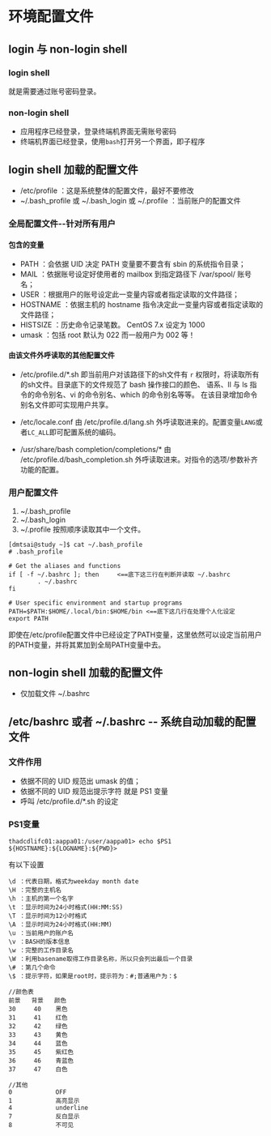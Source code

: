 # 环境配置文件
## login 与 non-login shell
### login shell
就是需要通过账号密码登录。

### non-login shell
- 应用程序已经登录，登录终端机界面无需账号密码
- 终端机界面已经登录，使用`bash`打开另一个界面，即子程序

## login shell 加载的配置文件
- /etc/profile ：这是系统整体的配置文件，最好不要修改
- ~/.bash_profile 或 ~/.bash_login 或 ~/.profile ：当前账户的配置文件

### 全局配置文件--针对所有用户
#### 包含的变量
- PATH ：会依据 UID 决定 PATH 变量要不要含有 sbin 的系统指令目录；
- MAIL ：依据账号设定好使用者的 mailbox 到指定路径下 /var/spool/ 账号名；
- USER ：根据用户的账号设定此一变量内容或者指定读取的文件路径；
- HOSTNAME ：依据主机的 hostname 指令决定此一变量内容或者指定读取的文件路径；
- HISTSIZE ：历史命令记录笔数。 CentOS 7.x 设定为 1000
- umask ：包括 root 默认为 022 而一般用户为 002 等！

#### 由该文件外呼读取的其他配置文件
- /etc/profile.d/\*.sh
 即当前用户对该路径下的sh文件有 `r` 权限时，将读取所有的sh文件。目录底下的文件规范了 bash 操作接口的颜色、 语系、ll 与 ls 指令的命令别名、vi 的命令别名、which 的命令别名等等。
在该目录增加命令别名文件即可实现用户共享。

-  /etc/locale.conf
由 /etc/profile.d/lang.sh 外呼读取进来的。配置变量`LANG`或者`LC_ALL`即可配置系统的编码。

- /usr/share/bash completion/completions/*
由 /etc/profile.d/bash_completion.sh 外呼读取进来。对指令的选项/参数补齐功能的配置。

### 用户配置文件
1. ~/.bash_profile
2. ~/.bash_login
3. ~/.profile
按照顺序读取其中一个文件。

```
[dmtsai@study ~]$ cat ~/.bash_profile
# .bash_profile

# Get the aliases and functions
if [ -f ~/.bashrc ]; then     <==底下这三行在判断并读取 ~/.bashrc
        . ~/.bashrc
fi

# User specific environment and startup programs
PATH=$PATH:$HOME/.local/bin:$HOME/bin <==底下这几行在处理个人化设定
export PATH
```
即使在/etc/profile配置文件中已经设定了PATH变量，这里依然可以设定当前用户的PATH变量，并将其累加到全局PATH变量中去。

## non-login shell 加载的配置文件
- 仅加载文件 ~/.bashrc

## /etc/bashrc 或者 ~/.bashrc -- 系统自动加载的配置文件
### 文件作用
-  依据不同的 UID 规范出 umask 的值；
-  依据不同的 UID 规范出提示字符 就是 PS1 变量
-  呼叫 /etc/profile.d/\*.sh 的设定

### PS1变量

```
thadcdlifc01:aappa01:/user/aappa01> echo $PS1
${HOSTNAME}:${LOGNAME}:${PWD}>
```
有以下设置
```
\d ：代表日期，格式为weekday month date
\H ：完整的主机名
\h ：主机的第一个名字
\t ：显示时间为24小时格式(HH:MM:SS)
\T ：显示时间为12小时格式
\A ：显示时间为24小时格式(HH:MM)
\u ：当前用户的账户名
\v ：BASH的版本信息
\w ：完整的工作目录名
\W ：利用basename取得工作目录名称，所以只会列出最后一个目录
\# ：第几个命令
\$ ：提示字符，如果是root时，提示符为：#;普通用户为：$

//颜色表
前景   背景   颜色
30     40    黑色
31     41    红色
32     42    绿色
33     43    黄色
34     44    蓝色
35     45    紫红色
36     46    青蓝色
37     47    白色

//其他
0            OFF
1            高亮显示
4            underline            
7            反白显示
8            不可见
```
